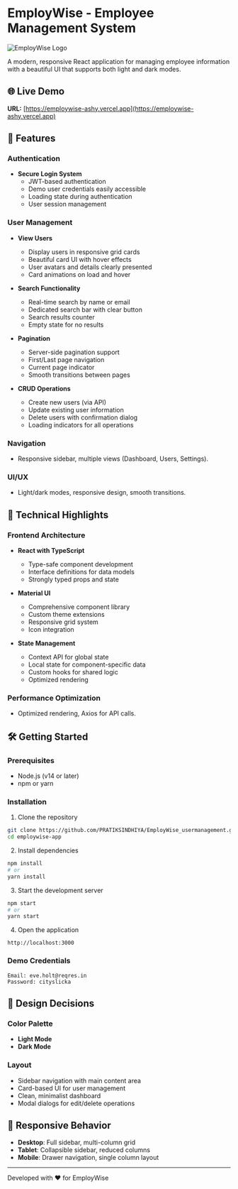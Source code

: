 # EmployWise - Employee Management System

![EmployWise Logo](https://img.shields.io/badge/EmployWise-User%20Management-6366F1)

A modern, responsive React application for managing employee information with a beautiful UI that supports both light and dark modes.


## 🌐 Live Demo

**URL:** [https://employwise-ashy.vercel.app](https://employwise-ashy.vercel.app)

## 🌟 Features

### Authentication
- **Secure Login System**
  - JWT-based authentication
  - Demo user credentials easily accessible
  - Loading state during authentication
  - User session management

### User Management
- **View Users**
  - Display users in responsive grid cards
  - Beautiful card UI with hover effects
  - User avatars and details clearly presented
  - Card animations on load and hover

- **Search Functionality**
  - Real-time search by name or email
  - Dedicated search bar with clear button
  - Search results counter
  - Empty state for no results

- **Pagination**
  - Server-side pagination support
  - First/Last page navigation
  - Current page indicator
  - Smooth transitions between pages

- **CRUD Operations**
  - Create new users (via API)
  - Update existing user information
  - Delete users with confirmation dialog
  - Loading indicators for all operations

### Navigation
-  Responsive sidebar, multiple views (Dashboard, Users, Settings).


### UI/UX

-  Light/dark modes, responsive design, smooth transitions.



## 🚀 Technical Highlights

### Frontend Architecture
- **React with TypeScript**
  - Type-safe component development
  - Interface definitions for data models
  - Strongly typed props and state

- **Material UI**
  - Comprehensive component library
  - Custom theme extensions
  - Responsive grid system
  - Icon integration

- **State Management**
  - Context API for global state
  - Local state for component-specific data
  - Custom hooks for shared logic
  - Optimized rendering

### Performance Optimization
- Optimized rendering, Axios for API calls.

## 🛠️ Getting Started

### Prerequisites
- Node.js (v14 or later)
- npm or yarn

### Installation
1. Clone the repository
```bash
git clone https://github.com/PRATIKSINDHIYA/EmployWise_usermanagement.git
cd employwise-app
```

2. Install dependencies
```bash
npm install
# or
yarn install
```

3. Start the development server
```bash
npm start
# or
yarn start
```

4. Open the application
```
http://localhost:3000
```

### Demo Credentials
```
Email: eve.holt@reqres.in
Password: cityslicka
```

## 🎨 Design Decisions

### Color Palette
- **Light Mode**
- **Dark Mode**
  
### Layout
- Sidebar navigation with main content area
- Card-based UI for user management
- Clean, minimalist dashboard
- Modal dialogs for edit/delete operations

## 📱 Responsive Behavior
- **Desktop**: Full sidebar, multi-column grid
- **Tablet**: Collapsible sidebar, reduced columns
- **Mobile**: Drawer navigation, single column layout

---

Developed with ❤️ for EmployWise 
